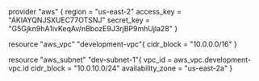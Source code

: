 provider "aws" {
  region = "us-east-2"
  access_key = "AKIAYQNJSXUEC77OTSNJ"
  secret_key = "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"
}

resource "aws_vpc" "development-vpc"{
  cidr_block = "10.0.0.0/16"
}

resource "aws_subnet" "dev-subnet-1"{
  vpc_id = aws_vpc.development-vpc.id
  cidr_block = "10.0.10.0/24"
  availability_zone = "us-east-2a"
}  

